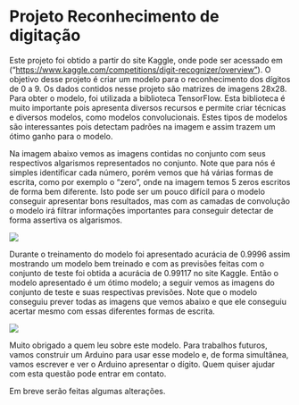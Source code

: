 # Projeto Reconhecimento de digitação

Este projeto foi obtido a partir do site Kaggle, onde pode ser acessado em (“https://www.kaggle.com/competitions/digit-recognizer/overview”). O objetivo desse projeto é criar um modelo para o reconhecimento dos dígitos de 0 a 9. Os dados contidos nesse projeto são matrizes de imagens 28x28. Para obter o modelo, foi utilizada a biblioteca TensorFlow. Esta biblioteca é muito importante pois apresenta diversos recursos e permite criar técnicas e diversos modelos, como modelos convolucionais. Estes tipos de modelos são interessantes pois detectam padrões na imagem e assim trazem um ótimo ganho para o modelo.

Na imagem abaixo vemos as imagens contidas no conjunto com seus respectivos algarismos representados no conjunto. Note que para nós é simples identificar cada número, porém vemos que há várias formas de escrita, como por exemplo o “zero”, onde na imagem temos 5 zeros escritos de forma bem diferente. Isto pode ser um pouco difícil para o modelo conseguir apresentar bons resultados, mas com as camadas de convolução o modelo irá filtrar informações importantes para conseguir detectar de forma assertiva os algarismos. 

<img src="https://github.com/natan3536/Portifolio/blob/main/Projetos/Projeto%201%20-%20Reconhecimento%20de%20digitacao/imgconjuntotreino.png"/>

Durante o treinamento do modelo foi apresentado acurácia de 0.9996 assim mostrando um modelo bem treinado e com as previsões feitas com o conjunto de teste foi obtida a acurácia de 0.99117 no site Kaggle. Então o modelo apresentado é um ótimo modelo; a seguir vemos as imagens do conjunto de teste e suas respectivas previsões. Note que o modelo conseguiu prever todas as imagens que vemos abaixo e que ele conseguiu acertar mesmo com essas diferentes formas de escrita.

<img src="https://github.com/natan3536/Portifolio/blob/main/Projetos/Projeto%201%20-%20Reconhecimento%20de%20digitacao/prevconjuntoteste.png"/>

Muito obrigado a quem leu sobre este modelo. Para trabalhos futuros, vamos construir um Arduino para usar esse modelo e, de forma simultânea, vamos escrever e ver o Arduino apresentar o dígito. Quem quiser ajudar com esta questão pode entrar em contato.

Em breve serão feitas algumas alterações.
